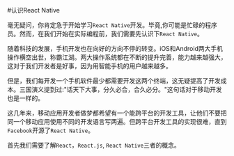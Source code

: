 #认识React Native

毫无疑问，你肯定急于开始学习`React Native`开发。毕竟,你可能是忙碌的程序员。然而，在我们开始在实际编程前，我们需要先认识下`React Native`。

随着科技的发展，手机开发也在向好的方向不停的转变。iOS和Android两大手机操作横空出世，称霸江湖。两大操作系统都在不断的提升完善，能力越来越强大，这对于我们开发者是好事，因为用智能手机的用户越来越多。

但是，我们每开发一个手机软件最少都需要开发这两个终端，这无疑提高了开发成本。三国演义提到过:"话天下大事，分久必合，合久必分。"这句话对于移动开发也是一样的。

这几年来，移动应用开发者做梦都希望有一个能跨平台的开发工具，让他们不要把同一个移动应用使用不同的开发语言写两遍。但跨平台开发工具的实现很难，直到`Facebook`开源了`React Native`。

首先我们需要了解`React`，`React.js`, `React Native`三者的概念。

